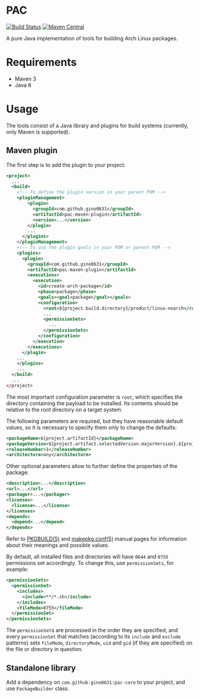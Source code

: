 # PAC
[![Build Status](https://travis-ci.org/gino0631/pac.svg?branch=master)](https://travis-ci.org/gino0631/pac)
[![Maven Central](https://maven-badges.herokuapp.com/maven-central/com.github.gino0631/pac-maven-plugin/badge.svg)](https://maven-badges.herokuapp.com/maven-central/com.github.gino0631/pac-maven-plugin)

A pure Java implementation of tools for building Arch Linux packages.

# Requirements
* Maven 3
* Java 8

# Usage
The tools consist of a Java library and plugins for build systems (currently, only Maven is supported).

## Maven plugin
The first step is to add the plugin to your project:
```xml
<project>
  ...
  <build>
    <!-- To define the plugin version in your parent POM -->
    <pluginManagement>
        <plugin>
          <groupId>com.github.gino0631</groupId>
          <artifactId>pac-maven-plugin</artifactId>
          <version>...</version>
        </plugin>
        ...
      </plugins>
    </pluginManagement>
    <!-- To use the plugin goals in your POM or parent POM -->
    <plugins>
      <plugin>
        <groupId>com.github.gino0631</groupId>
        <artifactId>pac-maven-plugin</artifactId>
        <executions>
          <execution>
            <id>create-arch-package</id>
            <phase>package</phase>
            <goals><goal>package</goal></goals>
            <configuration>
              <root>${project.build.directory}/product/linux-noarch</root>
              ...
              <permissionSets>
                ...
              </permissionSets>
            </configuration>
          </execution>
        </executions>
      </plugin>
    ...
    </plugins>
    ...
  </build>
  ...
</project>
```

The most important configuration parameter is `root`, which specifies the directory containing the payload to be installed. Its contents should be relative to the root directory on a target system.

The following parameters are required, but they have reasonable default values, so it is necessary to specify them only to change the defaults:
```xml
<packageName>${project.artifactId}</packageName>
<packageVersion>${project.artifact.selectedVersion.majorVersion}.${project.artifact.selectedVersion.minorVersion}</packageVersion>
<releaseNumber>1</releaseNumber>
<architecture>any</architecture>
```

Other optional parameters allow to further define the properties of the package:
```xml
<description>...</description>
<url>...</url>
<packager>...</packager>
<licenses>
  <license>...</license>
</licenses>
<depends>
  <depend>...</depend>
</depends>
```

Refer to [PKGBUILD(5)](https://www.archlinux.org/pacman/PKGBUILD.5.html#_options_and_directives) and
[makepkg.conf(5)](https://www.archlinux.org/pacman/makepkg.conf.5.html) manual pages for information about their meanings and possible values.

By default, all installed files and directories will have `0644` and `0755` permissions set accordingly. To change this, use `permissionSets`, for example:
```xml
<permissionSets>
  <permissionSet>
    <includes>
      <include>**/*.sh</include>
    </includes>
    <fileMode>0755</fileMode>
  </permissionSet>
</permissionSets>
```
The `permissionSet`s are processed in the order they are specified, and every `permissionSet` that matches (according to its `include` and `exclude` patterns) sets `fileMode`, `directoryMode`, `uid` and `gid` (if they are specified) on the file or directory in question.

## Standalone library
Add a dependency on `com.github.gino0631:pac-core` to your project, and use `PackageBuilder` class.

